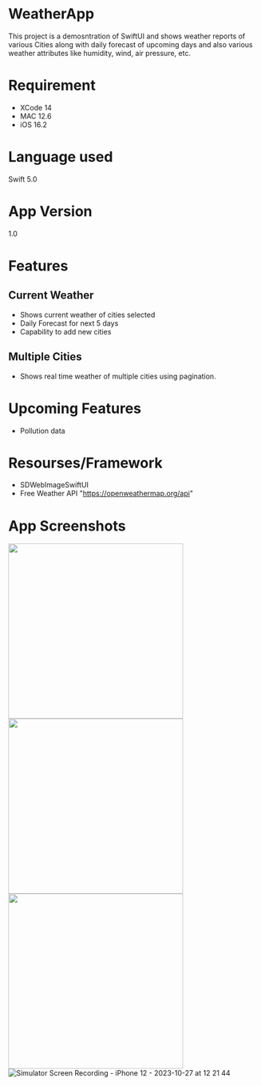 # WeatherApp
This project is a demosntration of SwiftUI and shows weather reports of various Cities along with daily forecast of upcoming days and also various weather attributes like humidity, wind, air pressure, etc.

# Requirement
- XCode 14
- MAC 12.6
- iOS 16.2

# Language used 
Swift 5.0

# App Version
1.0 

# Features
## Current Weather
- Shows current weather of cities selected
- Daily Forecast for next 5 days
- Capability to add new cities

## Multiple Cities
- Shows real time weather of multiple cities using pagination.

# Upcoming Features
- Pollution data

# Resourses/Framework
- SDWebImageSwiftUI
- Free Weather API "https://openweathermap.org/api"

# App Screenshots
<a href="url"><img src="https://github.com/rserodiaa/swiftUIDemo/assets/52790579/0b174d57-5f62-47a6-8f99-f39670a30b95" align="left" height="350"></a>
<a href="url"><img src="https://github.com/rserodiaa/swiftUIDemo/assets/52790579/9e86a207-112d-4570-a92b-ae0da3c163cb" align="left" height="350"></a>
<a href="url"><img src="https://github.com/rserodiaa/swiftUIDemo/assets/52790579/fd6e2c28-082c-4d33-814c-b89fdfe0bac6" align="left" height="350"></a>

![Simulator Screen Recording - iPhone 12 - 2023-10-27 at 12 21 44](https://github.com/rserodiaa/swiftUIDemo/assets/52790579/0207723b-8b03-4d38-88ef-bf70c8580412)


